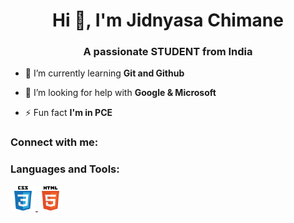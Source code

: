 <h1 align="center">Hi 👋, I'm Jidnyasa Chimane</h1>
<h3 align="center">A passionate STUDENT from India</h3>

- 🌱 I’m currently learning **Git and Github**

- 🤝 I’m looking for help with **Google & Microsoft**

- ⚡ Fun fact **I'm in PCE**

<h3 align="left">Connect with me:</h3>
<p align="left">
</p>

<h3 align="left">Languages and Tools:</h3>
<p align="left"> <a href="https://www.w3schools.com/css/" target="_blank" rel="noreferrer"> <img src="https://raw.githubusercontent.com/devicons/devicon/master/icons/css3/css3-original-wordmark.svg" alt="css3" width="40" height="40"/> </a> <a href="https://www.w3.org/html/" target="_blank" rel="noreferrer"> <img src="https://raw.githubusercontent.com/devicons/devicon/master/icons/html5/html5-original-wordmark.svg" alt="html5" width="40" height="40"/> </a> </p>

